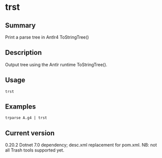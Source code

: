 # trst

## Summary

Print a parse tree in Antlr4 ToStringTree()

## Description

Output tree using the Antlr runtime ToStringTree().

## Usage

    trst

## Examples

    trparse A.g4 | trst

## Current version

0.20.2 Dotnet 7.0 dependency; desc.xml replacement for pom.xml. NB: not all Trash tools supported yet.
